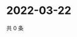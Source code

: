 # 2022-03-22

共 0 条

<!-- BEGIN WEIBO -->
<!-- 最后更新时间 Tue Mar 22 2022 21:14:39 GMT+0800 (China Standard Time) -->

<!-- END WEIBO -->
